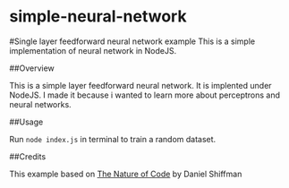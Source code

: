 # simple-neural-network

#Single layer feedforward neural network example
This is a simple implementation of neural network in NodeJS.  

##Overview

This is a simple layer feedforward neural network. It is implented under NodeJS. I made it because i wanted to learn more about perceptrons and neural networks.

##Usage

Run ``node index.js`` in terminal to train a random dataset.

##Credits

This example based on [The Nature of Code](http://natureofcode.com/book/chapter-10-neural-networks/)  by Daniel Shiffman 
